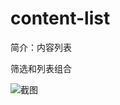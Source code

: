 # content-list

简介：内容列表

筛选和列表组合

![截图](https://img.alicdn.com/tfs/TB1bAzvzeSSBuNjy0FlXXbBpVXa-2548-1428.png)
